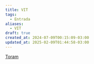 ```yaml
---
title: VIT
tags:
  - Entrada
aliases:
  - VIT
draft: true
created_at: 2024-07-09T00:15:09-03:00
updated_at: 2025-02-09T01:44:58-03:00
---
```


[Toram](content/entrada/2024/07/26/Toram.md)